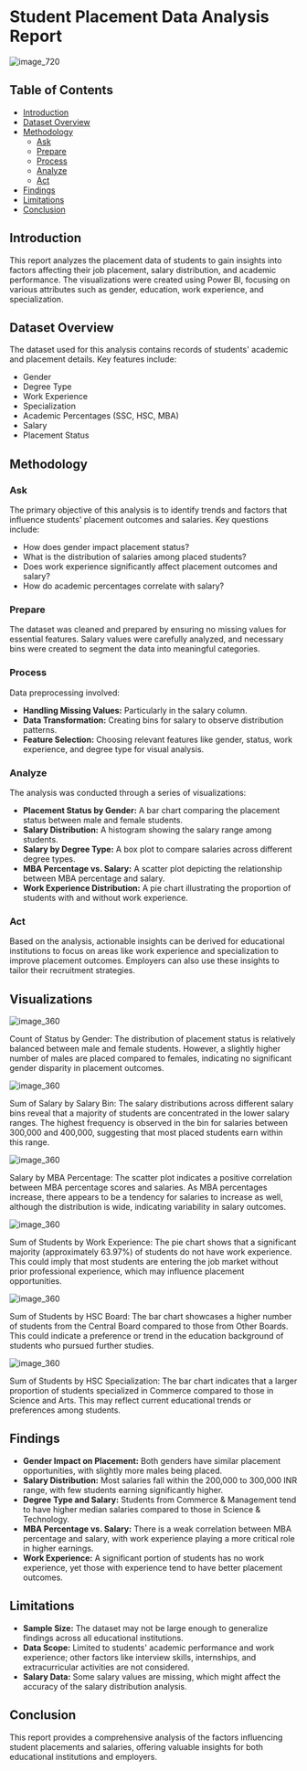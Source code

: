 # Student Placement Data Analysis Report
![image_720](https://github.com/user-attachments/assets/fb324a4a-76f0-48d0-9c25-0266a9e0edf1)


## Table of Contents
- [Introduction](#introduction)
- [Dataset Overview](#dataset-overview)
- [Methodology](#methodology)
  - [Ask](#ask)
  - [Prepare](#prepare)
  - [Process](#process)
  - [Analyze](#analyze)
  - [Act](#act)
- [Findings](#findings)
- [Limitations](#limitations)
- [Conclusion](#conclusion)

## Introduction
This report analyzes the placement data of students to gain insights into factors affecting their job placement, salary distribution, and academic performance. The visualizations were created using Power BI, focusing on various attributes such as gender, education, work experience, and specialization.

## Dataset Overview
The dataset used for this analysis contains records of students' academic and placement details. Key features include:
- Gender
- Degree Type
- Work Experience
- Specialization
- Academic Percentages (SSC, HSC, MBA)
- Salary
- Placement Status

## Methodology

### Ask
The primary objective of this analysis is to identify trends and factors that influence students' placement outcomes and salaries. Key questions include:
- How does gender impact placement status?
- What is the distribution of salaries among placed students?
- Does work experience significantly affect placement outcomes and salary?
- How do academic percentages correlate with salary?

### Prepare
The dataset was cleaned and prepared by ensuring no missing values for essential features. Salary values were carefully analyzed, and necessary bins were created to segment the data into meaningful categories.

### Process
Data preprocessing involved:
- **Handling Missing Values:** Particularly in the salary column.
- **Data Transformation:** Creating bins for salary to observe distribution patterns.
- **Feature Selection:** Choosing relevant features like gender, status, work experience, and degree type for visual analysis.

### Analyze
The analysis was conducted through a series of visualizations:
- **Placement Status by Gender:** A bar chart comparing the placement status between male and female students.
- **Salary Distribution:** A histogram showing the salary range among students.
- **Salary by Degree Type:** A box plot to compare salaries across different degree types.
- **MBA Percentage vs. Salary:** A scatter plot depicting the relationship between MBA percentage and salary.
- **Work Experience Distribution:** A pie chart illustrating the proportion of students with and without work experience.

### Act
Based on the analysis, actionable insights can be derived for educational institutions to focus on areas like work experience and specialization to improve placement outcomes. Employers can also use these insights to tailor their recruitment strategies.

## Visualizations
![image_360](https://github.com/user-attachments/assets/5efeef4e-6059-475e-92ec-67d387d97449)

Count of Status by Gender: The distribution of placement status is relatively balanced between male and female students. However, a slightly higher number of males are placed compared to females, indicating no significant gender disparity in placement outcomes.

![image_360](https://github.com/user-attachments/assets/78f7bbd5-7043-4a5d-88a7-ffa94c589820)

Sum of Salary by Salary Bin: The salary distributions across different salary bins reveal that a majority of students are concentrated in the lower salary ranges. The highest frequency is observed in the bin for salaries between 300,000 and 400,000, suggesting that most placed students earn within this range.

![image_360](https://github.com/user-attachments/assets/61b4b2db-a27d-4d2f-8958-2361d081b448)

Salary by MBA Percentage: The scatter plot indicates a positive correlation between MBA percentage scores and salaries. As MBA percentages increase, there appears to be a tendency for salaries to increase as well, although the distribution is wide, indicating variability in salary outcomes.

![image_360](https://github.com/user-attachments/assets/6086f0fe-a4e1-438a-8996-73d4d2b466d9)

Sum of Students by Work Experience: The pie chart shows that a significant majority (approximately 63.97%) of students do not have work experience. This could imply that most students are entering the job market without prior professional experience, which may influence placement opportunities.

![image_360](https://github.com/user-attachments/assets/c16c2daa-cb2c-4863-b083-d81e84d2a7d0)

Sum of Students by HSC Board: The bar chart showcases a higher number of students from the Central Board compared to those from Other Boards. This could indicate a preference or trend in the education background of students who pursued further studies.

![image_360](https://github.com/user-attachments/assets/0f6b25a3-7b37-4b01-aa92-dee21652c9fc)

Sum of Students by HSC Specialization: The bar chart indicates that a larger proportion of students specialized in Commerce compared to those in Science and Arts. This may reflect current educational trends or preferences among students.


## Findings
- **Gender Impact on Placement:** Both genders have similar placement opportunities, with slightly more males being placed.
- **Salary Distribution:** Most salaries fall within the 200,000 to 300,000 INR range, with few students earning significantly higher.
- **Degree Type and Salary:** Students from Commerce & Management tend to have higher median salaries compared to those in Science & Technology.
- **MBA Percentage vs. Salary:** There is a weak correlation between MBA percentage and salary, with work experience playing a more critical role in higher earnings.
- **Work Experience:** A significant portion of students has no work experience, yet those with experience tend to have better placement outcomes.

## Limitations
- **Sample Size:** The dataset may not be large enough to generalize findings across all educational institutions.
- **Data Scope:** Limited to students' academic performance and work experience; other factors like interview skills, internships, and extracurricular activities are not considered.
- **Salary Data:** Some salary values are missing, which might affect the accuracy of the salary distribution analysis.

## Conclusion
This report provides a comprehensive analysis of the factors influencing student placements and salaries, offering valuable insights for both educational institutions and employers.
